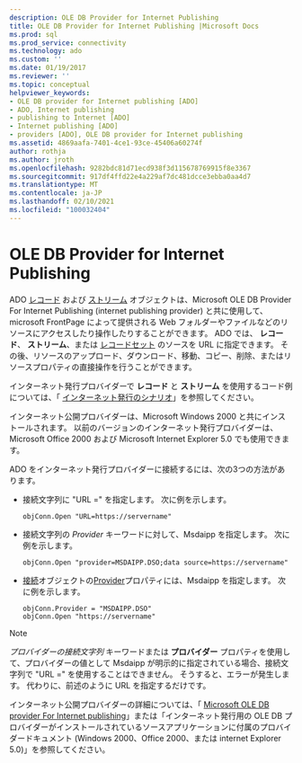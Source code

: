 ```yaml
---
description: OLE DB Provider for Internet Publishing
title: OLE DB Provider for Internet Publishing |Microsoft Docs
ms.prod: sql
ms.prod_service: connectivity
ms.technology: ado
ms.custom: ''
ms.date: 01/19/2017
ms.reviewer: ''
ms.topic: conceptual
helpviewer_keywords:
- OLE DB provider for Internet publishing [ADO]
- ADO, Internet publishing
- publishing to Internet [ADO]
- Internet publishing [ADO]
- providers [ADO], OLE DB provider for Internet publishing
ms.assetid: 4869aafa-7401-4ce1-93ce-45406a60274f
author: rothja
ms.author: jroth
ms.openlocfilehash: 9282bdc81d71ecd938f3d115678769915f8e3367
ms.sourcegitcommit: 917df4ffd22e4a229af7dc481dcce3ebba0aa4d7
ms.translationtype: MT
ms.contentlocale: ja-JP
ms.lasthandoff: 02/10/2021
ms.locfileid: "100032404"
---
```

# <a name="the-ole-db-provider-for-internet-publishing"></a>OLE DB Provider for Internet Publishing
ADO [レコード](../../../ado/reference/ado-api/record-object-ado.md) および [ストリーム](../../../ado/reference/ado-api/stream-object-ado.md) オブジェクトは、Microsoft OLE DB Provider For Internet Publishing (internet publishing provider) と共に使用して、microsoft FrontPage によって提供される Web フォルダーやファイルなどのリソースにアクセスしたり操作したりすることができます。 ADO では、 **レコード**、 **ストリーム**、または [レコードセット](../../../ado/reference/ado-api/recordset-object-ado.md) のソースを URL に指定できます。 その後、リソースのアップロード、ダウンロード、移動、コピー、削除、またはリソースプロパティの直接操作を行うことができます。  
  
 インターネット発行プロバイダーで **レコード** と **ストリーム** を使用するコード例については、「 [インターネット発行のシナリオ](../../../ado/guide/data/internet-publishing-scenario.md)」を参照してください。  
  
 インターネット公開プロバイダーは、Microsoft Windows 2000 と共にインストールされます。 以前のバージョンのインターネット発行プロバイダーは、Microsoft Office 2000 および Microsoft Internet Explorer 5.0 でも使用できます。  
  
 ADO をインターネット発行プロバイダーに接続するには、次の3つの方法があります。  
  
-   接続文字列に "URL =" を指定します。 次に例を示します。  
  
    ```  
    objConn.Open "URL=https://servername"  
    ```  
  
-   接続文字列の *Provider* キーワードに対して、Msdaipp を指定します。 次に例を示します。  
  
    ```  
    objConn.Open "provider=MSDAIPP.DSO;data source=https://servername"  
    ```  
  
-   [接続](../../../ado/reference/ado-api/connection-object-ado.md)オブジェクトの[Provider](../../../ado/reference/ado-api/provider-property-ado.md)プロパティには、Msdaipp を指定します。 次に例を示します。  
  
    ```  
    objConn.Provider = "MSDAIPP.DSO"  
    objConn.Open "https://servername"  
    ```  
  
> [!NOTE]
>  *プロバイダーの接続文字列* キーワードまたは **プロバイダー** プロパティを使用して、プロバイダーの値として Msdaipp が明示的に指定されている場合、接続文字列で "URL =" を使用することはできません。 そうすると、エラーが発生します。 代わりに、前述のように URL を指定するだけです。  
  
 インターネット公開プロバイダーの詳細については、「 [Microsoft OLE DB provider For Internet publishing](../../../ado/guide/appendixes/microsoft-ole-db-provider-for-internet-publishing.md)」または「インターネット発行用の OLE DB プロバイダーがインストールされているソースアプリケーションに付属のプロバイダードキュメント (Windows 2000、Office 2000、または internet Explorer 5.0)」を参照してください。
